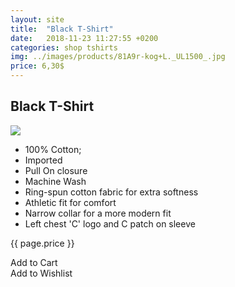```yaml
---
layout: site
title:  "Black T-Shirt"
date:   2018-11-23 11:27:55 +0200
categories: shop tshirts
img: ../images/products/81A9r-kog+L._UL1500_.jpg
price: 6,30$
---
```


<section class="shirt-section">
<h1>Black T-Shirt</h1>
<div class="shirt-wrapper">
<div class="shirt-showcase">
<img src="{{ site.baseurl }}/images/products/81A9r-kog+L._UL1500_.jpg">
</div>
<div class="shirt-qualities">
<ul class="a-unordered-list a-vertical a-spacing-none">
						<li>
							100% Cotton;
						</li>
						<li>
							Imported
						</li>
						<li>
							Pull On closure
						</li>
						<li>
							Machine Wash
						</li>
						<li>
							Ring-spun cotton fabric for extra softness
						</li>
						<li>
							Athletic fit for comfort
						</li>
						<li>
							Narrow collar for a more modern fit
						</li>
						<li>
							Left chest 'C' logo and C patch on sleeve
						</li>
				</ul>
</div>
<div class="shirt-buttons">
<p>{{ page.price }}</p>
<div class="add-to-cart">Add to Cart</div>
<div class="add-to-list">Add to Wishlist</div>
</div>
</div>
</section>